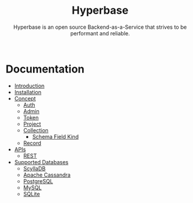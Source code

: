 <h1 align="center">
  Hyperbase
</h1>

<p align="center">Hyperbase is an open source Backend-as-a-Service that strives to be performant and reliable.</p>

<br>

# Documentation

- [Introduction][docs/introduction]
- [Installation][docs/installation]
- [Concept][docs/concept]
  - [Auth][docs/concept/auth]
  - [Admin][docs/concept/admin]
  - [Token][docs/concept/token]
  - [Project][docs/concept/project]
  - [Collection][docs/concept/collection]
    - [Schema Field Kind][docs/concept/collection/schema_field_kind]
  - [Record][docs/concept/record]
- [APIs][docs/api]
  - [REST][docs/api/rest]
- [Supported Databases][docs/supported_databases]
  - [ScyllaDB][docs/supported_databases/scylladb]
  - [Apache Cassandra][docs/supported_databases/cassandra]
  - [PostgreSQL][docs/supported_databases/postgresql]
  - [MySQL][docs/supported_databases/mysql]
  - [SQLite][docs/supported_databases/sqlite]

[docs/introduction]: https://hyperbase.in/docs
[docs/installation]: https://hyperbase.in/docs
[docs/concept]: https://hyperbase.in/docs
[docs/concept/auth]: https://hyperbase.in/docs
[docs/concept/admin]: https://hyperbase.in/docs
[docs/concept/token]: https://hyperbase.in/docs
[docs/concept/project]: https://hyperbase.in/docs
[docs/concept/collection]: https://hyperbase.in/docs
[docs/concept/collection/schema_field_kind]: https://hyperbase.in/docs
[docs/concept/record]: https://hyperbase.in/docs
[docs/api]: https://hyperbase.in/docs
[docs/api/rest]: https://hyperbase.in/docs
[docs/supported_databases]: https://hyperbase.in/docs
[docs/supported_databases/scylladb]: https://hyperbase.in/docs
[docs/supported_databases/cassandra]: https://hyperbase.in/docs
[docs/supported_databases/postgresql]: https://hyperbase.in/docs
[docs/supported_databases/mysql]: https://hyperbase.in/docs
[docs/supported_databases/sqlite]: https://hyperbase.in/docs
